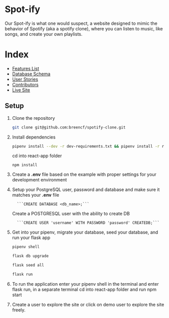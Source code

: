 # Spot-ify 

  Our Spot-ify is what one would suspect, a website designed to mimic the behavior of Spotify (aka a spotify clone), where you can listen to music, like songs, and create your own playlists. 

# Index
   - [Features List](https://github.com/breencf/spotify-clone/wiki)
   - [Database Schema](https://github.com/breencf/spotify-clone/wiki/User-Stories)
   - [User Stories](https://github.com/breencf/spotify-clone/wiki/User-Stories)
   - [Contributors](https://github.com/breencf/spotify-clone/wiki/About)
   - [Live Site](https://Spot-ify.herokuapp.com)

## Setup

1. Clone the repository 

   ```bash
   git clone git@github.com:breencf/spotify-clone.git
   ```

2. Install dependencies

      ```bash
      pipenv install --dev -r dev-requirements.txt && pipenv install -r requirements.txt
      ```
      cd into react-app folder
      
      ```
      npm install
      ```

3. Create a **.env** file based on the example with proper settings for your
   development environment
4. Setup your PostgreSQL user, password and database and make sure it matches your **.env** file

         ```CREATE DATABASE <db_name>;```

      Create a POSTGRESQL user with the ability to create DB

         ```CREATE USER 'username' WITH PASSWORD 'password' CREATEDB;```

5. Get into your pipenv, migrate your database, seed your database, and run your flask app

   ```bash
   pipenv shell
   ```

   ```bash
   flask db upgrade
   ```

   ```bash
   flask seed all
   ```

   ```bash
   flask run
   ```

6. To run the application enter your pipenv shell in the terminal and enter flask run, in a separate terminal cd into react-app folder and run npm start
     
7. Create a user to explore the site or click on demo user to explore the site freely. 



 



